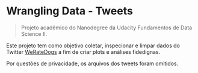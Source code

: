 # Wrangling Data - Tweets
> Projeto acadêmico do Nanodegree da Udacity Fundamentos de Data Science II.

Este projeto tem como objetivo coletar, inspecionar e limpar dados do Twitter [WeRateDogs](https://twitter.com/dog_rates) a fim de criar plots e análises fidedignas.

Por questões de privacidade, os arquivos dos tweets foram omitidos.
